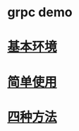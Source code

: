 # grpc demo

# [基本环境](https://blog.csdn.net/wait_for_eva/article/details/86702026) 

# [简单使用](https://blog.csdn.net/wait_for_eva/article/details/86702056) 

# [四种方法](https://blog.csdn.net/wait_for_eva/article/details/86707309)
